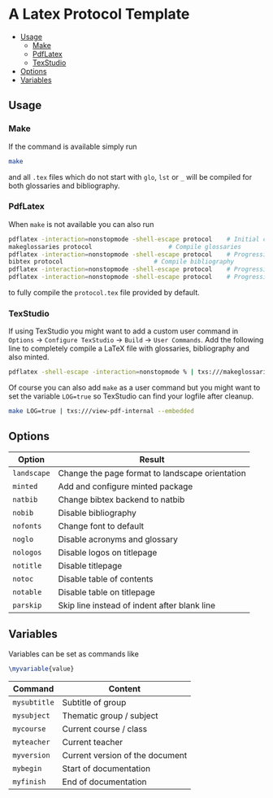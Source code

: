 # A Latex Protocol Template

- [Usage](#usage)
	- [Make](#make)
	- [PdfLatex](#pdflatex)
	- [TexStudio](#texstudio)
- [Options](#options)
- [Variables](#variables)

## Usage
### Make
If the command is available simply run
```sh
make
```
and all `.tex` files which do not start with `glo`, `lst` or `_` will be compiled for both glossaries and bibliography.

### PdfLatex
When `make` is not available you can also run
```sh
pdflatex -interaction=nonstopmode -shell-escape protocol	# Initial compilation
makeglossaries protocol 					# Compile glossaries
pdflatex -interaction=nonstopmode -shell-escape protocol	# Progressive compilation for glossaries
bibtex protocol 						# Compile bibliography
pdflatex -interaction=nonstopmode -shell-escape protocol	# Progressive compilation for bibtex
pdflatex -interaction=nonstopmode -shell-escape protocol	# Progressive compilation for bibtex
```
to fully compile the `protocol.tex` file provided by default.

### TexStudio
If using TexStudio you might want to add a custom user command in `Options` &rarr; `Configure TexStudio` &rarr; `Build` &rarr; `User Commands`. Add the following line to completely compile a LaTeX file with glossaries, bibliography and also minted.
```sh
pdflatex -shell-escape -interaction=nonstopmode % | txs:///makeglossaries | pdflatex -shell-escape -interaction=nonstopmode % | txs:///bibtex | pdflatex -shell-escape -interaction=nonstopmode % | pdflatex -shell-escape -interaction=nonstopmode % | txs:///view-pdf-internal --embedded
```

Of course you can also add `make` as a user command but you might want to set the variable `LOG=true` so TexStudio can find your logfile after cleanup.
```sh
make LOG=true | txs:///view-pdf-internal --embedded
```

## Options
Option | Result
------ | ------
`landscape` | Change the page format to landscape orientation
`minted` | Add and configure minted package
`natbib` | Change bibtex backend to natbib
`nobib` | Disable bibliography
`nofonts` | Change font to default
`noglo` | Disable acronyms and glossary
`nologos` | Disable logos on titlepage
`notitle` | Disable titlepage
`notoc` | Disable table of contents
`notable` | Disable table on titlepage
`parskip` | Skip line instead of indent after blank line

## Variables
Variables can be set as commands like
```tex
\myvariable{value}
```

Command | Content
------- | -------
`mysubtitle` | Subtitle of group
`mysubject` | Thematic group / subject
`mycourse` | Current course / class
`myteacher` | Current teacher
`myversion` | Current version of the document
`mybegin` | Start of documentation
`myfinish` | End of documentation
